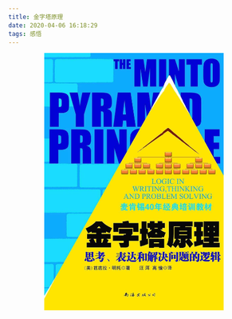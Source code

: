 ```yaml
---
title: 金字塔原理
date: 2020-04-06 16:18:29
tags: 感悟
---
```


<div align=center>

<img src="/img/jinzita.jpg" height="515px" width="360px" />

</div>
